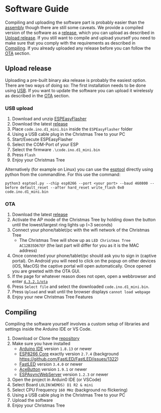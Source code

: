 # Software Guide

Compiling and uploading the software part is probably easier than the
[assembly](https://github.com/enwi/LED-Christmas-Tree/blob/main/soldering.md)
though there are still some caveats.
We provide a compiled version of the software as a [release](https://github.com/enwi/LED-Christmas-Tree/releases), which you can upload as described in [Upload release](#uploadRelease).
If you still want to compile and upload yourself you need to make sure that you comply with the requirements as described in [Compiling](#compiling).
If you already uploaded any release before you can follow the [OTA](#uploadReleaseOta) section.

## <a name="uploadRelease"></a>Upload release
Uploading a pre-built binary aka release is probably the easiest option. 
There are two ways of doing so:
The first installation needs to be done using [USB](#uploadReleaseUsb). 
If you want to update the software you can upload it wirelessly as described in the [OTA](#uploadReleaseOta) section.

### <a name="uploadReleaseUsb"></a>USB upload
1. Download and unzip [ESPEasyFlasher](https://github.com/BattloXX/ESPEasyFlasher/releases/download/1.1/FlashESP8266.zip)
2. Download the latest [release](https://github.com/enwi/LED-Christmas-Tree/releases)
3. Place `code.ino.d1_mini.bin` inside the `ESPEasyFlasher` folder
4. Using a USB cable plug in the Christmas Tree to your PC
5. Start/Execute ESPEasyFlasher
6. Select the COM-Port of your ESP
7. Select the firmware `.\code.ino.d1_mini.bin`
8. Press `Flash`
9. Enjoy your Christmas Tree

Alternatively (for example on Linux) you can use the [esptool](https://github.com/espressif/esptool) directly using python from the commandline.
For this use the command:
```
python3 esptool.py --chip esp8266 --port <your port> --baud 460800 --before default_reset --after hard_reset write_flash 0x0 code.ino.d1_mini.bin
```

### <a name="uploadReleaseOta"></a>OTA
1. Download the latest [release](https://github.com/enwi/LED-Christmas-Tree/releases)
2. Activate the AP mode of the Christmas Tree by holding down the button  until the lowest/largest ring lights up (~3 seconds)
3. Connect your phone/tablet/pc with the wifi network of the Christmas Tree
   - The Christmas Tree will show up as `LED Christmas Tree AC12B35D67EF` (the last part will differ for you as it is the MAC address)
4. Once connected your phone/tablet/pc should ask you to sign in (captive portal). On Android you will need to click on the popup on other devices (iOS, MacOS) the captive portal will open automatically. Once opened you are greeted with the OTA GUI.
5. If the page for whatever reason does not open, open a webbrowser and enter [`4.3.2.1/ota`](http://4.3.2.1/ota)
6. Press `Select file` and select the downloaded `code.ino.d1_mini.bin`.
7. Press `Upload` and wait until the browser displays `cannot load webpage`
8. Enjoy your new Christmas Tree Features

## <a name="compiling"></a>Compiling
Compiling the software yourself involves a custom setup of libraries and settings inside the Arduino IDE or VS Code.

1. Download or Clone the [repository](https://github.com/enwi/LED-Christmas-Tree)
2. Make sure you have installed
   - [Arduino IDE](https://www.arduino.cc/en/software) version `1.8.13` or newer
   - [ESP8266 Core](https://github.com/esp8266/Arduino#contents) exactly version `2.7.4` (background https://github.com/FastLED/FastLED/issues/1322)
   - [FastLED](https://github.com/FastLED/FastLED) version `3.4.0` or newer
   - [AceButton](https://github.com/bxparks/AceButton) version `1.9.1` or newer
   - [ESPAsyncWebServer](https://github.com/me-no-dev/ESPAsyncWebServer) version `1.2.3` or newer
3. Open the project in Arduin0 IDE (or VSCode)
4. Select Board `LOLIN(WEMOS) D1 R2 & mini`
5. Select CPU Frequency `160 MHz` (background no flickering)
7. Using a USB cable plug in the Christmas Tree to your PC
8. Upload the software
9. Enjoy your Christmas Tree
